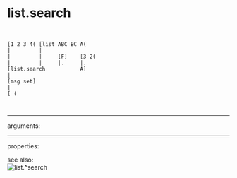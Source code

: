 # list.search

```


[1 2 3 4( [list ABC BC A(
|         |
|         |     [F]    [3 2(
|         |     |.     |.
[list.search           A]
|
[msg set]
|
[ (

            
```
---
arguments:


---
properties:


see also:<br>
![list.^search]("img/object_list.^search.png")

